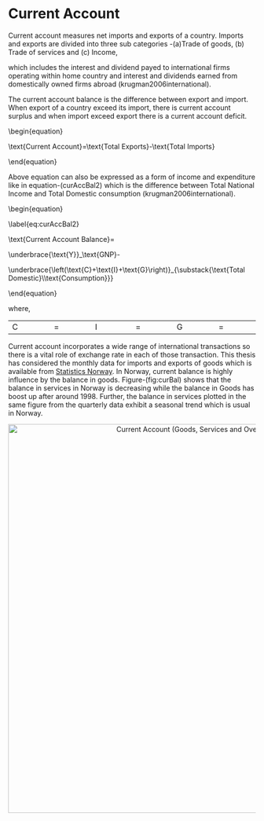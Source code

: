 # Current Account

Current account measures net imports and exports of a country. Imports and exports are divided into three sub categories -(a)Trade of goods, (b) Trade of services and (c) Income,
  
which includes the interest and dividend payed to international firms operating within home country and interest and dividends earned from domestically owned firms abroad (krugman2006international).

The current account balance is the difference between export and import. When export of a country exceed its import, there is current account surplus and when import exceed export there is a current account deficit.

\begin{equation}
  
\text{Current Account}=\text{Total Exports}-\text{Total Imports}
  
\end{equation}

Above equation can also be expressed as a form of income and expenditure like in equation-(curAccBal2) which is the difference between Total National Income and Total Domestic consumption (krugman2006international).

\begin{equation}
  
\label{eq:curAccBal2}
  
\text{Current Account Balance}=
  
\underbrace{\text{Y}}_\text{GNP}-
  
\underbrace{\left(\text{C}+\text{I}+\text{G}\right)}_{\substack{\text{Total Domestic}\\\text{Consumption}}}
  
\end{equation}

where,<table border=0 width=75%> 

<td width=5%>C </td> <td width=5%> = </td> 

<td width=5%>I </td> <td width=5%> = </td> 

<td width=5%>G </td> <td width=5%> = </td> 

</table> 

Current account incorporates a wide range of international transactions so there is a vital role of exchange rate in each of those transaction. This thesis has considered the monthly data for imports and exports of goods which is available from [Statistics Norway][1]. In Norway, current balance is highly influence by the balance in goods. Figure-(fig:curBal) shows that the balance in services in Norway is decreasing while the balance in Goods has boost up after around 1998. Further, the balance in services plotted in the same figure from the quarterly data exhibit a seasonal trend which is usual in Norway.

<div>
  <a href="https://plot.ly/~therimalaya/195/" target="_blank" title="Current Account (Goods, Services and Overall) Balance" style="display: block; text-align: center;"><img src="https://i1.wp.com/plot.ly/~therimalaya/195.png?w=660&#038;ssl=1" alt="Current Account (Goods, Services and Overall) Balance" style="max-width: 100%;width: 792px;"  onerror="this.onerror=null;this.src='https://plot.ly/404.png';" data-recalc-dims="1" /></a><br />
</div>

 [1]: http://ssb.no
